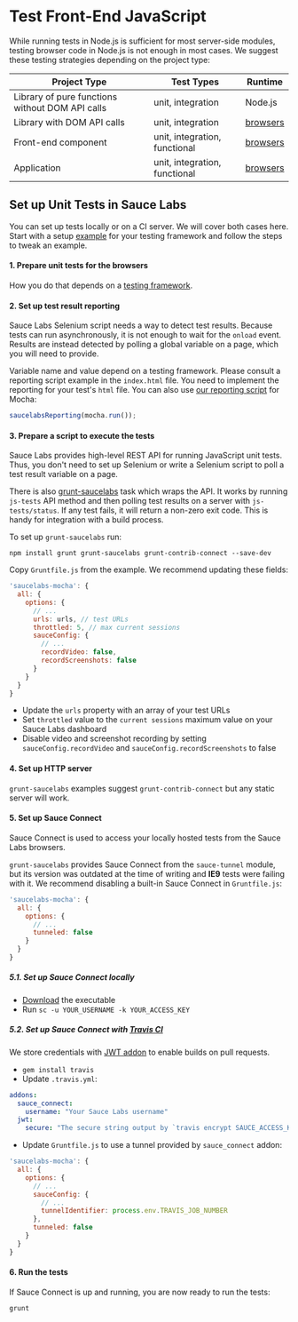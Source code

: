 # Test Front-End JavaScript

While running tests in Node.js is sufficient for most server-side modules, testing browser code in Node.js is not enough in most cases. We suggest these testing strategies depending on the project type:

| Project Type | Test Types | Runtime |
| --- | --- | --- |
| Library of pure functions without DOM API calls | unit, integration | Node.js |
| Library with DOM API calls | unit, integration | [browsers](browsers.md) |
| Front-end component | unit, integration, functional | [browsers](browsers.md) |
| Application | unit, integration, functional | [browsers](browsers.md) |

## Set up Unit Tests in Sauce Labs

You can set up tests locally or on a CI server. We will cover both cases here. Start with a setup [example](https://github.com/axemclion/grunt-saucelabs/tree/master/examples) for your testing framework and follow the steps to tweak an example.

#### 1. Prepare unit tests for the browsers

How you do that depends on a [testing framework](https://mochajs.org/#running-mocha-in-the-browser).

#### 2. Set up test result reporting

Sauce Labs Selenium script needs a way to detect test results. Because tests can run asynchronously, it is not enough to wait for the `onload` event. Results are instead detected by polling a global variable on a page, which you will need to provide.

Variable name and value depend on a testing framework. Please consult a reporting script example in the `index.html` file. You need to implement the reporting for your test's `html` file. You can also use [our reporting script](https://github.com/vitalyq/react-trigger-change/blob/master/test/vendor/saucelabs-reporting.js) for Mocha:
```js
saucelabsReporting(mocha.run());
```

#### 3. Prepare a script to execute the tests

Sauce Labs provides high-level REST API for running JavaScript unit tests. Thus, you don't need to set up Selenium or write a Selenium script to poll a test result variable on a page.

There is also [grunt-saucelabs](https://github.com/axemclion/grunt-saucelabs) task which wraps the API. It works by running `js-tests` API method and then polling test results on a server with `js-tests/status`. If any test fails, it will return a non-zero exit code. This is handy for integration with a build process.

To set up `grunt-saucelabs` run:
```
npm install grunt grunt-saucelabs grunt-contrib-connect --save-dev
```

Copy `Gruntfile.js` from the example. We recommend updating these fields:

```js
'saucelabs-mocha': {
  all: {
    options: {
      // ...
      urls: urls, // test URLs
      throttled: 5, // max current sessions
      sauceConfig: {
        // ...
        recordVideo: false,
        recordScreenshots: false
      }
    }
  }
}
```

- Update the `urls` property with an array of your test URLs
- Set `throttled` value to the `current sessions` maximum value on your Sauce Labs dashboard
- Disable video and screenshot recording by setting `sauceConfig.recordVideo` and `sauceConfig.recordScreenshots` to false

#### 4. Set up HTTP server

`grunt-saucelabs` examples suggest `grunt-contrib-connect` but any static server will work.

#### 5. Set up Sauce Connect

Sauce Connect is used to access your locally hosted tests from the Sauce Labs browsers.

`grunt-saucelabs` provides Sauce Connect from the `sauce-tunnel` module, but its version was outdated at the time of writing and **IE9** tests were failing with it. We recommend disabling a built-in Sauce Connect in `Gruntfile.js`:
```js
'saucelabs-mocha': {
  all: {
    options: {
      // ...
      tunneled: false
    }
  }
}
```

##### 5.1. Set up Sauce Connect locally

- [Download](https://wiki.saucelabs.com/display/DOCS/Sauce+Connect+Proxy) the executable
- Run `sc -u YOUR_USERNAME -k YOUR_ACCESS_KEY`

##### 5.2. Set up Sauce Connect with [Travis CI](https://docs.travis-ci.com/user/sauce-connect/)

We store credentials with [JWT addon](https://docs.travis-ci.com/user/jwt) to enable builds on pull requests.

- `gem install travis`
- Update `.travis.yml`:
```YAML
addons:
  sauce_connect:
    username: "Your Sauce Labs username"
  jwt:
    secure: "The secure string output by `travis encrypt SAUCE_ACCESS_KEY=Your Sauce Labs access key`"
```
- Update `Gruntfile.js` to use a tunnel provided by `sauce_connect` addon:
```js
'saucelabs-mocha': {
  all: {
    options: {
      // ...
      sauceConfig: {
        // ...
        tunnelIdentifier: process.env.TRAVIS_JOB_NUMBER
      },
      tunneled: false
    }
  }
}
```

#### 6. Run the tests

If Sauce Connect is up and running, you are now ready to run the tests:

```
grunt
```

